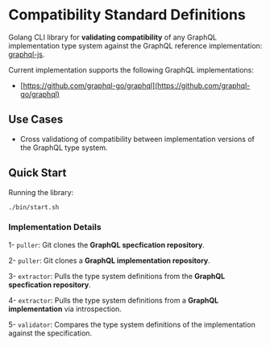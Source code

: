 # Compatibility Standard Definitions

Golang CLI library for **validating compatibility** of any GraphQL implementation type system against the GraphQL reference implementation: [graphql-js](https://github.com/graphql/graphql-js).

Current implementation supports the following GraphQL implementations:
- [https://github.com/graphql-go/graphql](https://github.com/graphql-go/graphql)

## Use Cases

- Cross validationg of compatibility between implementation versions of the GraphQL type system.

## Quick Start

Running the library:

```
./bin/start.sh
```

### Implementation Details

1- `puller`: Git clones the **GraphQL specfication repository**.

2- `puller`: Git clones a **GraphQL implementation repository**.

3- `extractor`: Pulls the type system definitions from the **GraphQL specfication repository**.

4- `extractor`: Pulls the type system definitions from a **GraphQL implementation** via introspection.

5- `validator`: Compares the type system definitions of the implementation against the specification.




